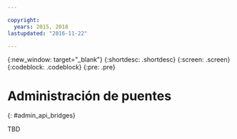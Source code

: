 ```yaml
---

copyright:
  years: 2015, 2018
lastupdated: "2016-11-22"

---
```


{:new_window: target="_blank"}
{:shortdesc: .shortdesc}
{:screen: .screen}
{:codeblock: .codeblock}
{:pre: .pre}

# Administración de puentes
{: #admin_api_bridges}

TBD

<!-- begin STAGING ONLY -->

<!-- end STAGING ONLY -->

<!-- non-china -->



